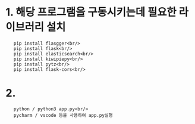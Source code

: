 # 1. 해당 프로그램을 구동시키는데 필요한 라이브러리 설치<br/>
~~~
   pip install flasgger<br/>
   pip install flask<br/>
   pip install elasticsearch<br/>
   pip install kiwipiepy<br/>
   pip install pytz<br/>
   pip install flask-cors<br/>
~~~
   
# 2. 
~~~
   python / python3 app.py<br/>
   pycharm / vscode 등을 사용하여 app.py실행
~~~
